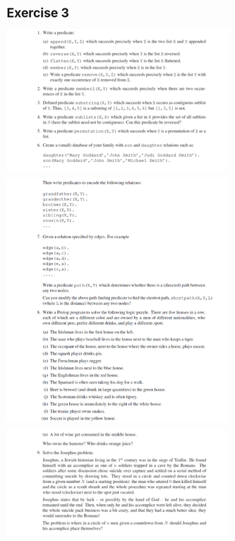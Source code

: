# Exercise 3

![cap](https://github.com/jasminecronin/programming-paradigms/blob/master/Exercise%203/cap1.png)

![cap](https://github.com/jasminecronin/programming-paradigms/blob/master/Exercise%203/cap2.png)

![cap](https://github.com/jasminecronin/programming-paradigms/blob/master/Exercise%203/cap3.png)
 
